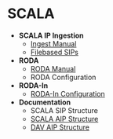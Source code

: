 # SCALA

* __SCALA IP Ingestion__
  - [Ingest Manual](https://github.com/Automatic-Ingest-Digital-Archives/SCALA/blob/main/SCALA%20IP%20Ingest%20Manual.md)
  - [Filebased SIPs](https://github.com/Automatic-Ingest-Digital-Archives/SCALA/blob/main/Filebased%20SIPs.md)
* __RODA__
  - [RODA Manual](https://github.com/Automatic-Ingest-Digital-Archives/SCALA/blob/main/RODA.md)
  - RODA Configuration
* __RODA-In__
  - [RODA-In Configuration](https://github.com/Automatic-Ingest-Digital-Archives/SCALA/blob/main/RODA-In.md)
* __Documentation__
  - SCALA SIP Structure
  - [SCALA AIP Structure](https://github.com/Automatic-Ingest-Digital-Archives/SCALA/blob/main/AIP%20Interpretation%20Manual.md)
  - [DAV AIP Structure](https://github.com/Automatic-Ingest-Digital-Archives/SCALA/blob/main/DAV%20AIP.md)
